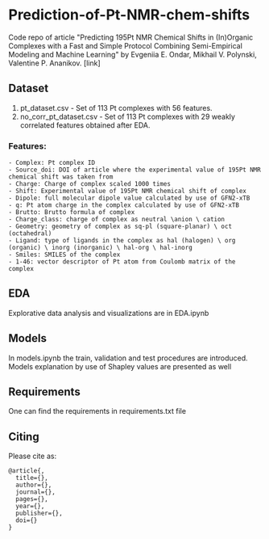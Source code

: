 # Prediction-of-Pt-NMR-chem-shifts
Code repo of article "Predicting 195Pt NMR Chemical Shifts in (In)Organic Complexes with a Fast and Simple Protocol Combining Semi-Empirical Modeling and Machine Learning" by Evgeniia E. Ondar, Mikhail V. Polynski, Valentine P. Ananikov. [link]

## Dataset
1. pt_dataset.csv - Set of 113 Pt complexes with 56 features. 
2. no_corr_pt_dataset.csv - Set of 113 Pt complexes with 29 weakly correlated features obtained after EDA. 
### Features: 
```
- Complex: Pt complex ID
- Source_doi: DOI of article where the experimental value of 195Pt NMR chemical shift was taken from
- Charge: Charge of complex scaled 1000 times
- Shift: Experimental value of 195Pt NMR chemical shift of complex
- Dipole: full molecular dipole value calculated by use of GFN2-xTB
- q: Pt atom charge in the complex calculated by use of GFN2-xTB
- Brutto: Brutto formula of complex
- Charge_class: charge of complex as neutral \anion \ cation
- Geometry: geometry of complex as sq-pl (square-planar) \ oct (octahedral)
- Ligand: type of ligands in the complex as hal (halogen) \ org (organic) \ inorg (inorganic) \ hal-org \ hal-inorg
- Smiles: SMILES of the complex
- 1-46: vector descriptor of Pt atom from Coulomb matrix of the complex
```
## EDA
Explorative data analysis and visualizations are in EDA.ipynb

## Models
In models.ipynb the train, validation and test procedures are introduced. Models explanation by use of Shapley values are presented as well

## Requirements
One can find the requirements in requirements.txt file

## Citing
Please cite as:
```
@article{,
  title={},
  author={},
  journal={},
  pages={},
  year={},
  publisher={},
  doi={}
}
```
